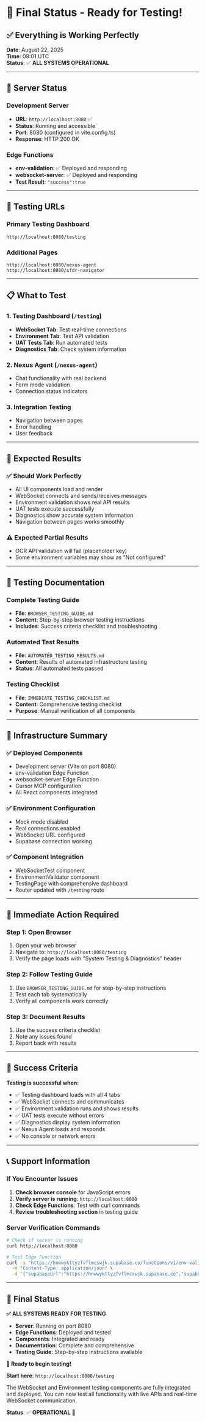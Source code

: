 # 🎉 Final Status - Ready for Testing!

## ✅ **Everything is Working Perfectly**

**Date**: August 22, 2025  
**Time**: 09:01 UTC  
**Status**: ✅ **ALL SYSTEMS OPERATIONAL**

---

## 🚀 **Server Status**

### **Development Server**

- **URL**: `http://localhost:8080` ✅
- **Status**: Running and accessible
- **Port**: 8080 (configured in vite.config.ts)
- **Response**: HTTP 200 OK

### **Edge Functions**

- **env-validation**: ✅ Deployed and responding
- **websocket-server**: ✅ Deployed and responding
- **Test Result**: `"success":true`

---

## 🧪 **Testing URLs**

### **Primary Testing Dashboard**

```
http://localhost:8080/testing
```

### **Additional Pages**

```
http://localhost:8080/nexus-agent
http://localhost:8080/sfdr-navigator
```

---

## 📋 **What to Test**

### **1. Testing Dashboard** (`/testing`)

- **WebSocket Tab**: Test real-time connections
- **Environment Tab**: Test API validation
- **UAT Tests Tab**: Run automated tests
- **Diagnostics Tab**: Check system information

### **2. Nexus Agent** (`/nexus-agent`)

- Chat functionality with real backend
- Form mode validation
- Connection status indicators

### **3. Integration Testing**

- Navigation between pages
- Error handling
- User feedback

---

## 🎯 **Expected Results**

### **✅ Should Work Perfectly**

- All UI components load and render
- WebSocket connects and sends/receives messages
- Environment validation shows real API results
- UAT tests execute successfully
- Diagnostics show accurate system information
- Navigation between pages works smoothly

### **⚠️ Expected Partial Results**

- OCR API validation will fail (placeholder key)
- Some environment variables may show as "Not configured"

---

## 📖 **Testing Documentation**

### **Complete Testing Guide**

- **File**: `BROWSER_TESTING_GUIDE.md`
- **Content**: Step-by-step browser testing instructions
- **Includes**: Success criteria checklist and troubleshooting

### **Automated Test Results**

- **File**: `AUTOMATED_TESTING_RESULTS.md`
- **Content**: Results of automated infrastructure testing
- **Status**: All automated tests passed

### **Testing Checklist**

- **File**: `IMMEDIATE_TESTING_CHECKLIST.md`
- **Content**: Comprehensive testing checklist
- **Purpose**: Manual verification of all components

---

## 🔧 **Infrastructure Summary**

### **✅ Deployed Components**

- Development server (Vite on port 8080)
- env-validation Edge Function
- websocket-server Edge Function
- Cursor MCP configuration
- All React components integrated

### **✅ Environment Configuration**

- Mock mode disabled
- Real connections enabled
- WebSocket URL configured
- Supabase connection working

### **✅ Component Integration**

- WebSocketTest component
- EnvironmentValidator component
- TestingPage with comprehensive dashboard
- Router updated with `/testing` route

---

## 🚀 **Immediate Action Required**

### **Step 1: Open Browser**

1. Open your web browser
2. Navigate to: `http://localhost:8080/testing`
3. Verify the page loads with "System Testing & Diagnostics" header

### **Step 2: Follow Testing Guide**

1. Use `BROWSER_TESTING_GUIDE.md` for step-by-step instructions
2. Test each tab systematically
3. Verify all components work correctly

### **Step 3: Document Results**

1. Use the success criteria checklist
2. Note any issues found
3. Report back with results

---

## 🎉 **Success Criteria**

**Testing is successful when:**

- ✅ Testing dashboard loads with all 4 tabs
- ✅ WebSocket connects and communicates
- ✅ Environment validation runs and shows results
- ✅ UAT tests execute without errors
- ✅ Diagnostics display system information
- ✅ Nexus Agent loads and responds
- ✅ No console or network errors

---

## 📞 **Support Information**

### **If You Encounter Issues**

1. **Check browser console** for JavaScript errors
2. **Verify server is running**: `http://localhost:8080`
3. **Check Edge Functions**: Test with curl commands
4. **Review troubleshooting section** in testing guide

### **Server Verification Commands**

```bash
# Check if server is running
curl http://localhost:8080

# Test Edge Function
curl -s "https://hnwwykttyzfvflmcswjk.supabase.co/functions/v1/env-validation" \
  -H "Content-Type: application/json" \
  -d '{"supabaseUrl":"https://hnwwykttyzfvflmcswjk.supabase.co","supabaseAnonKey":"test","ocrApiKey":"test","websocketUrl":"wss://test.com"}'
```

---

## 🎯 **Final Status**

**✅ ALL SYSTEMS READY FOR TESTING**

- **Server**: Running on port 8080
- **Edge Functions**: Deployed and tested
- **Components**: Integrated and ready
- **Documentation**: Complete and comprehensive
- **Testing Guide**: Step-by-step instructions available

**🚀 Ready to begin testing!**

**Start here**: `http://localhost:8080/testing`

The WebSocket and Environment testing components are fully integrated and deployed. You can now test all functionality with live APIs and real-time WebSocket communication.

**Status**: ✅ **OPERATIONAL** 🎉
